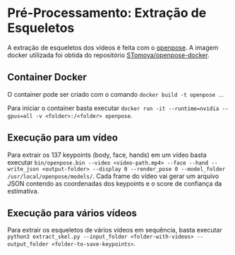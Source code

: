 # Pré-Processamento: Extração de Esqueletos

A extração de esqueletos dos vídeos é feita com o [openpose](https://github.com/CMU-Perceptual-Computing-Lab/openpose). A imagem docker utilizada foi obtida do repositório [STomoya/openpose-docker](https://github.com/STomoya/openpose-docker).

## Container Docker

O container pode ser criado com o comando `docker build -t openpose .`.

Para iniciar o container basta executar `docker run -it --runtime=nvidia --gpus=all -v <folder>:/<folder> openpose`.

## Execução para um vídeo

Para extrair os 137 keypoints (body, face, hands) em um vídeo basta executar `bin/openpose.bin --video <video-path.mp4> --face --hand --write_json <output-folder> --display 0 --render_pose 0 --model_folder /usr/local/openpose/models/`. Cada frame do vídeo vai gerar um arquivo JSON contendo as coordenadas dos keypoints e o score de confiança da estimativa.

## Execução para vários vídeos

Para extrair os esqueletos de vários vídeos em sequência, basta executar `python3 extract_skel.py --input_folder <folder-with-videos> --output_folder <folder-to-save-keypoints>`.